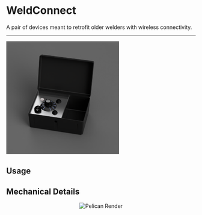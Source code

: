 # WeldConnect #

A pair of devices meant to retrofit older welders with wireless connectivity.

--- 

<img src="media/Transmitter/PelicanRender.png" alt="Pelican Render" width="300" style="margin:auto;">



## Usage

## Mechanical Details
<p align="center">
    <img src="media/PelicanRender.png" alt="Pelican Render" width="400">
</p>






